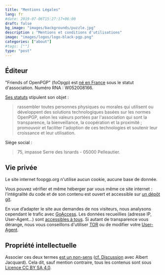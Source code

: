 ```yaml
---
title: "Mentions Légales"
lang: fr
#date: 2019-07-06T15:27:17+06:00
draft: false
bg_image: "images/backgrounds/puzzle.jpg"
description : "Mentions et conditions d'utilisations"
image: "images/logos/logo-black-pgp.png"
categories: ["about"]
#tags: [""]
type: "post"
---
```


## Éditeur

"Friends of OpenPGP" (foOpgp) est [né en France](/documents/JOAFE_PDF_Unitaire_20230015_00088.pdf) sous le statut d'association. Numéro RNA : W052008166.

[Ses statuts](../status/) stipulent son objet :

> rassembler toutes personnes physiques ou morales qui utilisent ou développent des solutions technologiques basées sur les normes OpenPGP, selon les valeurs portées par l'association qui sont la transparence, la bienveillance, la coopération et la proximité ; promouvoir et faciliter l'adoption de ces technologies et soutenir leur croissance et leur utilisation.

Siège social :

> 75, impasse Serre des Isnards - 05000 Pelleautier.

## Vie privée

Le site internet foopgp.org n'utilise aucun cookie, aucune base de donnée.

Vous pouvez vérifier et même héberger par vous même ce site internet : l'intégralité du code et de son contenu est ouvert et accessible sur [un dépôt git](https://github.com/foopgp/foopgp-hugowebsite).

En vue d’adapter le site aux demandes de nos visiteurs, nous analysons cependant le trafic avec [GoAccess](https://goaccess.io/). Les
données recueillies (adresse IP, User-Agent…) sont [accessibles à tous](/goaccess/last2w.html). Si autant de transparence
vous dérange, nous vous conseillons d'utiliser [TOR](https://fr.wikipedia.org/wiki/Tor_%28r%C3%A9seau%29) ou de modifier votre [User-Agent](https://www.howtogeek.com/113439/how-to-change-your-browsers-user-agent-without-installing-any-extensions/).

## Propriété intellectuelle

Associer ces deux termes [est un non-sens](https://www.gnu.org/philosophy/not-ipr.fr.html) ([cf. Discussion](https://www.april.org/utilisation-de-lexpression-propriete-intellectuelle-richard-stallman-albert-jacquard) avec Albert Jacquard). Cela dit, sauf mention contraire, tous les contenus sont sous [Licence CC BY SA 4.0](https://creativecommons.org/licenses/by-sa/4.0/deed.fr).
